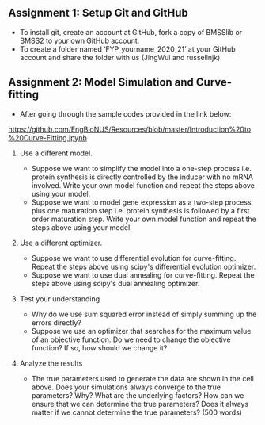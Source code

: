 ## Assignment 1: Setup Git and GitHub

- To install git, create an account at GitHub, fork a copy of BMSSlib or BMSS2 to your own GitHub account. 
- To create a folder named ‘FYP_yourname_2020_21’ at your GitHub account and share the folder with us (JingWui and russellnjk). 


## Assignment 2: Model Simulation and Curve-fitting

- After going through the sample codes provided in the link below:

https://github.com/EngBioNUS/Resources/blob/master/Introduction%20to%20Curve-Fitting.ipynb

1. Use a different model.
	- Suppose we want to simplify the model into a one-step process i.e. protein synthesis is directly controlled by the inducer with no mRNA involved. Write your own model function and repeat the steps above using your model.
	- Suppose we want to model gene expression as a two-step process plus one maturation step i.e. protein synthesis is followed by a first order maturation step. Write your own model function and repeat the steps above using your model.

2. Use a different optimizer.
	- Suppose we want to use differential evolution for curve-fitting. Repeat the steps above using scipy's differential evolution optimizer.
	- Suppose we want to use dual annealing for curve-fitting. Repeat the steps above using scipy's dual annealing optimizer.

3. Test your understanding
	- Why do we use sum squared error instead of simply summing up the errors directly?
	- Suppose we use an optimizer that searches for the maximum value of an objective function. Do we need to change the objective function? If so, how should we change it?

4. Analyze the results
	- The true parameters used to generate the data are shown in the cell above. Does your simulations always converge to the true parameters? Why? What are the underlying factors? How can we ensure that we can determine the true parameters? Does it always matter if we cannot determine the true parameters? (500 words)
